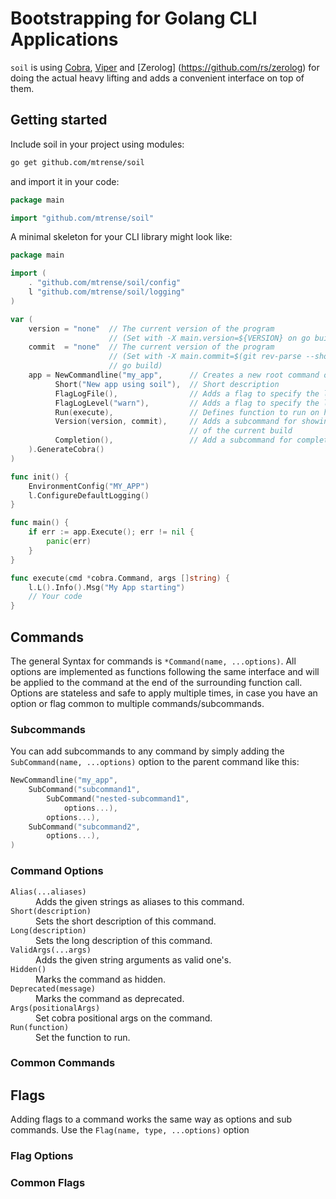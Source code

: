# Bootstrapping for Golang CLI Applications

`soil` is using [Cobra](https://github.com/spf13/cobra), [Viper](https://github.com/spf13/viper) and [Zerolog]
(https://github.com/rs/zerolog) for doing the 
actual heavy lifting and adds a convenient interface on top of them.

## Getting started

Include soil in your project using modules:

```bash
go get github.com/mtrense/soil
```

and import it in your code:

```go
package main

import "github.com/mtrense/soil"
```

A minimal skeleton for your CLI library might look like:

```go
package main

import (
    . "github.com/mtrense/soil/config"
    l "github.com/mtrense/soil/logging"
)

var (
    version = "none"  // The current version of the program 
                      // (Set with -X main.version=${VERSION} on go build)
    commit  = "none"  // The current version of the program 
                      // (Set with -X main.commit=$(git rev-parse --short HEAD 2>/dev/null || echo \"none\") on 
                      // go build)
    app = NewCommandline("my_app",      // Creates a new root command object
          Short("New app using soil"),  // Short description
          FlagLogFile(),                // Adds a flag to specify the logfile location (--logfile FILE)
          FlagLogLevel("warn"),         // Adds a flag to specify the log level (--loglevel warn)
          Run(execute),                 // Defines function to run on handling this command
          Version(version, commit),     // Adds a subcommand for showing the version and commit info 
                                        // of the current build
          Completion(),                 // Add a subcommand for completion on bash, fish and zsh
    ).GenerateCobra()
)

func init() {
    EnvironmentConfig("MY_APP")
    l.ConfigureDefaultLogging()
}

func main() {
    if err := app.Execute(); err != nil {
        panic(err)
    }
}

func execute(cmd *cobra.Command, args []string) {
    l.L().Info().Msg("My App starting")
    // Your code
}
```

## Commands

The general Syntax for commands is `*Command(name, ...options)`. All options are implemented as functions following the 
same interface and will be applied to the command at the end of the surrounding function call. Options are 
stateless and safe to apply multiple times, in case you have an option or flag common to multiple commands/subcommands.

### Subcommands

You can add subcommands to any command by simply adding the `SubCommand(name, ...options)` option to the parent command 
like this:

```go
NewCommandline("my_app",
    SubCommand("subcommand1",
        SubCommand("nested-subcommand1",
        	options...),
        options...),
    SubCommand("subcommand2",
        options...),
)
```

### Command Options

<dl>
<dt><code>Alias(...aliases)</code></dt><dd>Adds the given strings as aliases to this command.</dd>
<dt><code>Short(description)</code></dt><dd>Sets the short description of this command.</dd>
<dt><code>Long(description)</code></dt><dd>Sets the long description of this command.</dd>
<dt><code>ValidArgs(...args)</code></dt><dd>Adds the given string arguments as valid one's.</dd>
<dt><code>Hidden()</code></dt><dd>Marks the command as hidden.</dd>
<dt><code>Deprecated(message)</code></dt><dd>Marks the command as deprecated.</dd>
<dt><code>Args(positionalArgs)</code></dt><dd>Set cobra positional args on the command.</dd>
<dt><code>Run(function)</code></dt><dd>Set the function to run.</dd> 
</dl>


### Common Commands

## Flags

Adding flags to a command works the same way as options and sub commands. Use the `Flag(name, type, ...options)` option

### Flag Options

### Common Flags

